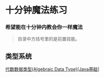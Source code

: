 # 十分钟魔法练习

### 希望能在十分钟内教会你一样魔法

> 目录中方括号里的是前置技能。

## 类型系统

[代数数据类型(Algebraic Data Type)[Java基础]](doc/ADT.md)

